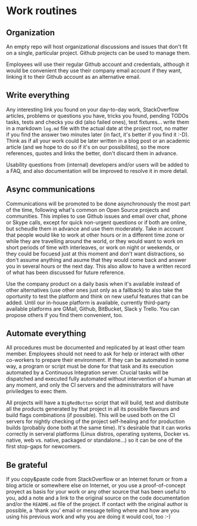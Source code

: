 # Work routines

## Organization

An empty repo will host organizational discussions and issues that don't fit on
a single, particular project. Github projects can be used to manage them.

Employees will use their regular Github account and credentials, although it
would be convenient they use their company email account if they want, linking
it to their Github account as an alternative email.

## Write everything

Any interesting link you found on your day-to-day work, StackOverflow articles,
problems or questions you have, tricks you found, pending TODOs tasks, tests and
checks you did (also failed ones), test fixtures... write them in a markdown
`log.md` file with the actual date at the project root, no matter if you find
the answer two minutes later (in fact, it's better if you find it :-D). Think as
if all your work could be later written in a blog post or an academic article
(and we hope to do so if it's on our possibilites), so the more references,
quotes and links the better, don't discard them in advance.

Usability questions from (internal) developers and/or users will be added to a
FAQ, and also documentation will be improved to resolve it in more detail.

## Async communications

Communications will be promoted to be done asynchronously the most part of the
time, following what's common on Open Source projects and communities. This
implies to use Github issues and email over chat, phone or Skype calls, except
for quick non-urgent questions or if both are online, but scheudle them in
advance and use them moderately. Take in account that people would like to work
at other hours or in a different time zone or while they are travelling around
the world, or they would want to work on short periods of time with interleaves,
or work on night or weekends, or they could be focuesd just at this moment and
don't want distractions, so don't assume anything and asume that they would come
back and answer you in several hours or the next day. This also allow to have a
written record of what has been discussed for future reference.

Use the company product on a daily basis when it's available instead of other
alternatives (use other ones just only as a fallback) to also take the
oportunity to test the platform and think on new useful features that can be
added. Until our in-house platform is available, currently third-party available
platforms are GMail, Github, BitBucket, Slack y Trello. You can propose others
if you find them convenient, too.

## Automate everything

All procedures must be documented and replicated by at least other team member.
Employees should not need to ask for help or interact with other co-workers to
prepare their environment. If they can be automated in some way, a program or
script must be done for that task and its execution automated by a Continuous
Integration server. Crucial tasks will be dispatched and executed fully
automated without intervention of a human at any moment, and only the CI servers
and the administrators will have priviledges to exec them.

All projects will have a `BigRedButton` script that will build, test and
distribute all the products generated by that project in all its possible
flavours and build flags combinations (if possible). This will be used both on
the CI servers for nightly checking of the project self-healing and for
production builds (probably done both at the same time). It's desirable that it
can works correctly in serveral platforms (Linux distros, operating systems,
Docker vs. native, web vs. native, packaged or standalone...) so it can be one
of the first stop-gaps for newcomers.

## Be grateful

If you copy&paste code from StackOverflow or an Internet forum or from a blog
article or somewhere else on Internet, or you use a proof-of-concept proyect as
basis for your work or any other source that has been useful to you, add a note
and a link to the original source on the code documentation and/or the
`README.md` file of the project. If contact with the original author is
possible, a 'thank you' email or message telling where and how are you using his
previous work and why you are doing it would cool, too :-)
